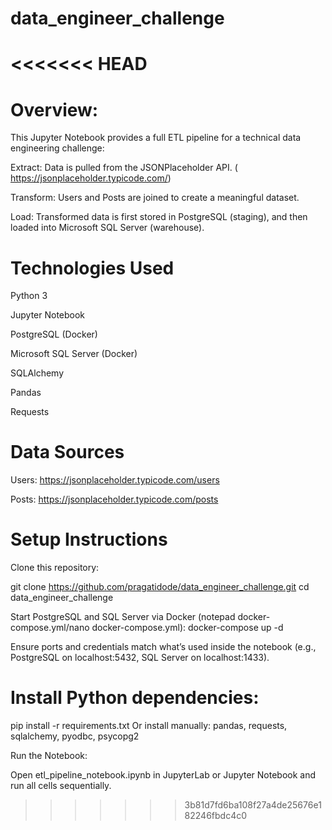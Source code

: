 # data_engineer_challenge
<<<<<<< HEAD
=======
# Overview:

This Jupyter Notebook provides a full ETL pipeline for a technical data engineering challenge:

Extract: Data is pulled from the JSONPlaceholder API.
( https://jsonplaceholder.typicode.com/)

Transform: Users and Posts are joined to create a meaningful dataset.

Load: Transformed data is first stored in PostgreSQL (staging), and then loaded into Microsoft SQL Server (warehouse).

# Technologies Used
Python 3

Jupyter Notebook

PostgreSQL (Docker)

Microsoft SQL Server (Docker)

SQLAlchemy

Pandas

Requests

# Data Sources

Users: https://jsonplaceholder.typicode.com/users

Posts: https://jsonplaceholder.typicode.com/posts

# Setup Instructions
Clone this repository:

git clone https://github.com/pragatidode/data_engineer_challenge.git
cd data_engineer_challenge

Start PostgreSQL and SQL Server via Docker (notepad docker-compose.yml/nano docker-compose.yml):
docker-compose up -d

Ensure ports and credentials match what’s used inside the notebook (e.g., PostgreSQL on localhost:5432, SQL Server on localhost:1433).

# Install Python dependencies:

pip install -r requirements.txt
Or install manually: pandas, requests, sqlalchemy, pyodbc, psycopg2

Run the Notebook:

Open etl_pipeline_notebook.ipynb in JupyterLab or Jupyter Notebook and run all cells sequentially.

>>>>>>> 3b81d7fd6ba108f27a4de25676e182246fbdc4c0
